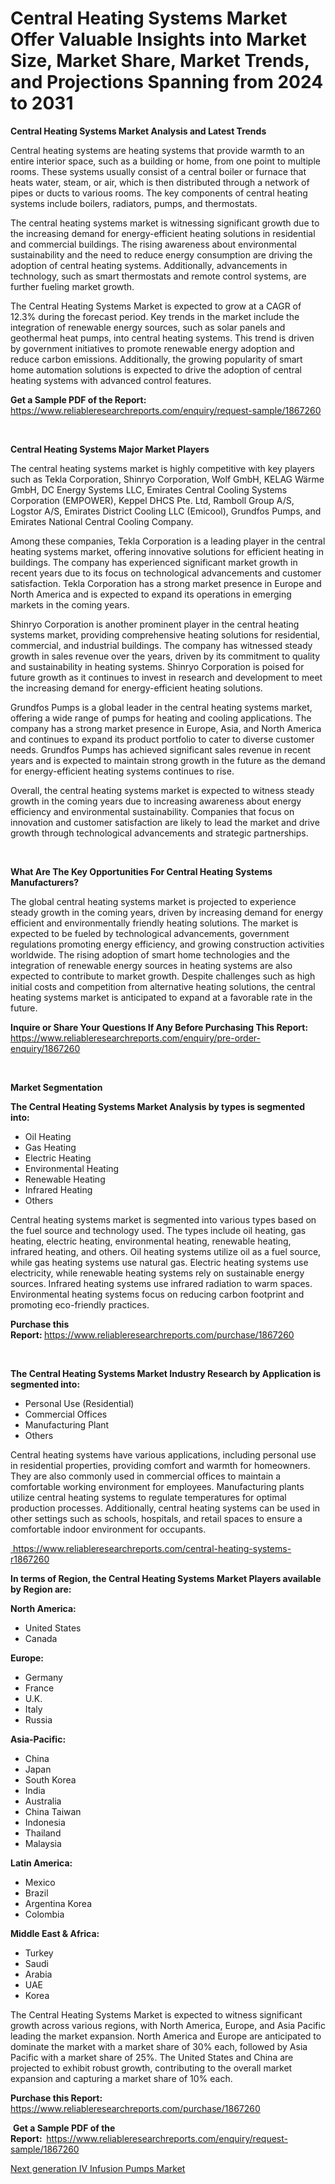 <p><h1>Central Heating Systems Market Offer Valuable Insights into Market Size, Market Share, Market Trends, and Projections Spanning from 2024 to 2031</h1></p><p><strong>Central Heating Systems Market Analysis and Latest Trends</strong></p>
<p><p>Central heating systems are heating systems that provide warmth to an entire interior space, such as a building or home, from one point to multiple rooms. These systems usually consist of a central boiler or furnace that heats water, steam, or air, which is then distributed through a network of pipes or ducts to various rooms. The key components of central heating systems include boilers, radiators, pumps, and thermostats.</p><p>The central heating systems market is witnessing significant growth due to the increasing demand for energy-efficient heating solutions in residential and commercial buildings. The rising awareness about environmental sustainability and the need to reduce energy consumption are driving the adoption of central heating systems. Additionally, advancements in technology, such as smart thermostats and remote control systems, are further fueling market growth.</p><p>The Central Heating Systems Market is expected to grow at a CAGR of 12.3% during the forecast period. Key trends in the market include the integration of renewable energy sources, such as solar panels and geothermal heat pumps, into central heating systems. This trend is driven by government initiatives to promote renewable energy adoption and reduce carbon emissions. Additionally, the growing popularity of smart home automation solutions is expected to drive the adoption of central heating systems with advanced control features.</p></p>
<p><strong>Get a Sample PDF of the Report:&nbsp;</strong> <a href="https://www.reliableresearchreports.com/enquiry/request-sample/1867260">https://www.reliableresearchreports.com/enquiry/request-sample/1867260</a></p>
<p>&nbsp;</p>
<p><strong>Central Heating Systems Major Market Players</strong></p>
<p><p>The central heating systems market is highly competitive with key players such as Tekla Corporation, Shinryo Corporation, Wolf GmbH, KELAG Wärme GmbH, DC Energy Systems LLC, Emirates Central Cooling Systems Corporation (EMPOWER), Keppel DHCS Pte. Ltd, Ramboll Group A/S, Logstor A/S, Emirates District Cooling LLC (Emicool), Grundfos Pumps, and Emirates National Central Cooling Company.</p><p>Among these companies, Tekla Corporation is a leading player in the central heating systems market, offering innovative solutions for efficient heating in buildings. The company has experienced significant market growth in recent years due to its focus on technological advancements and customer satisfaction. Tekla Corporation has a strong market presence in Europe and North America and is expected to expand its operations in emerging markets in the coming years.</p><p>Shinryo Corporation is another prominent player in the central heating systems market, providing comprehensive heating solutions for residential, commercial, and industrial buildings. The company has witnessed steady growth in sales revenue over the years, driven by its commitment to quality and sustainability in heating systems. Shinryo Corporation is poised for future growth as it continues to invest in research and development to meet the increasing demand for energy-efficient heating solutions.</p><p>Grundfos Pumps is a global leader in the central heating systems market, offering a wide range of pumps for heating and cooling applications. The company has a strong market presence in Europe, Asia, and North America and continues to expand its product portfolio to cater to diverse customer needs. Grundfos Pumps has achieved significant sales revenue in recent years and is expected to maintain strong growth in the future as the demand for energy-efficient heating systems continues to rise.</p><p>Overall, the central heating systems market is expected to witness steady growth in the coming years due to increasing awareness about energy efficiency and environmental sustainability. Companies that focus on innovation and customer satisfaction are likely to lead the market and drive growth through technological advancements and strategic partnerships.</p></p>
<p>&nbsp;</p>
<p><strong>What Are The Key Opportunities For Central Heating Systems Manufacturers?</strong></p>
<p><p>The global central heating systems market is projected to experience steady growth in the coming years, driven by increasing demand for energy efficient and environmentally friendly heating solutions. The market is expected to be fueled by technological advancements, government regulations promoting energy efficiency, and growing construction activities worldwide. The rising adoption of smart home technologies and the integration of renewable energy sources in heating systems are also expected to contribute to market growth. Despite challenges such as high initial costs and competition from alternative heating solutions, the central heating systems market is anticipated to expand at a favorable rate in the future.</p></p>
<p><strong>Inquire or Share Your Questions If Any Before Purchasing This Report:</strong> <a href="https://www.reliableresearchreports.com/enquiry/pre-order-enquiry/1867260">https://www.reliableresearchreports.com/enquiry/pre-order-enquiry/1867260</a></p>
<p>&nbsp;</p>
<p><strong>Market Segmentation</strong></p>
<p><strong>The Central Heating Systems Market Analysis by types is segmented into:</strong></p>
<p><ul><li>Oil Heating</li><li>Gas Heating</li><li>Electric Heating</li><li>Environmental Heating</li><li>Renewable Heating</li><li>Infrared Heating</li><li>Others</li></ul></p>
<p><p>Central heating systems market is segmented into various types based on the fuel source and technology used. The types include oil heating, gas heating, electric heating, environmental heating, renewable heating, infrared heating, and others. Oil heating systems utilize oil as a fuel source, while gas heating systems use natural gas. Electric heating systems use electricity, while renewable heating systems rely on sustainable energy sources. Infrared heating systems use infrared radiation to warm spaces. Environmental heating systems focus on reducing carbon footprint and promoting eco-friendly practices.</p></p>
<p><strong>Purchase this Report:&nbsp;</strong><a href="https://www.reliableresearchreports.com/purchase/1867260">https://www.reliableresearchreports.com/purchase/1867260</a></p>
<p>&nbsp;</p>
<p><strong>The Central Heating Systems Market Industry Research by Application is segmented into:</strong></p>
<p><ul><li>Personal Use (Residential)</li><li>Commercial Offices</li><li>Manufacturing Plant</li><li>Others</li></ul></p>
<p><p>Central heating systems have various applications, including personal use in residential properties, providing comfort and warmth for homeowners. They are also commonly used in commercial offices to maintain a comfortable working environment for employees. Manufacturing plants utilize central heating systems to regulate temperatures for optimal production processes. Additionally, central heating systems can be used in other settings such as schools, hospitals, and retail spaces to ensure a comfortable indoor environment for occupants.</p></p>
<p><a href="https://www.reliableresearchreports.com/central-heating-systems-r1867260">&nbsp;https://www.reliableresearchreports.com/central-heating-systems-r1867260</a></p>
<p><strong>In terms of Region, the Central Heating Systems Market Players available by Region are:</strong></p>
<p>
    <p> <strong> North America: </strong>
        <ul>
            <li>United States</li>
            <li>Canada</li>
        </ul>
        </p> 
    <p> <strong> Europe: </strong>
        <ul>
            <li>Germany</li>
            <li>France</li>
            <li>U.K.</li>
            <li>Italy</li>
            <li>Russia</li>
        </ul>
        </p> 
    <p> <strong> Asia-Pacific: </strong>
        <ul>
            <li>China</li>
            <li>Japan</li>
            <li>South Korea</li>
            <li>India</li>
            <li>Australia</li>
            <li>China Taiwan</li>
            <li>Indonesia</li>
            <li>Thailand</li>
            <li>Malaysia</li>
        </ul>
        </p> 
    <p> <strong> Latin America: </strong>
        <ul>
            <li>Mexico</li>
            <li>Brazil</li>
            <li>Argentina Korea</li>
            <li>Colombia</li>
        </ul>
        </p> 
    <p> <strong> Middle East & Africa: </strong>
        <ul>
            <li>Turkey</li>
            <li>Saudi</li>
            <li>Arabia</li>
            <li>UAE</li>
            <li>Korea</li>
        </ul>
    </p>
    </p>
<p><p>The Central Heating Systems Market is expected to witness significant growth across various regions, with North America, Europe, and Asia Pacific leading the market expansion. North America and Europe are anticipated to dominate the market with a market share of 30% each, followed by Asia Pacific with a market share of 25%. The United States and China are projected to exhibit robust growth, contributing to the overall market expansion and capturing a market share of 10% each.</p></p>
<p><strong>Purchase this Report: </strong><a href="https://www.reliableresearchreports.com/purchase/1867260">https://www.reliableresearchreports.com/purchase/1867260</a></p>
<p>&nbsp;<strong>Get a Sample PDF of the Report:&nbsp;&nbsp;</strong><a href="https://www.reliableresearchreports.com/enquiry/request-sample/1867260">https://www.reliableresearchreports.com/enquiry/request-sample/1867260</a></p>
<p><strong></strong></p>
<p><p><a href="https://cautious-neon-760.notion.site/Next-generation-IV-Infusion-Pumps-Market-Analysis-Its-CAGR-Market-Segmentation-and-Global-Industry-4dbddad6b9a2472c991b1d29918daa4a">Next generation IV Infusion Pumps Market</a></p></p>